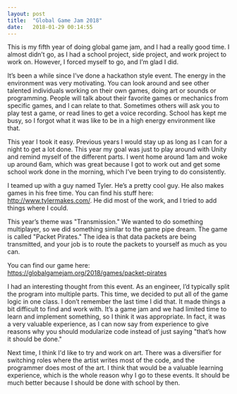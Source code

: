 ```yaml
---
layout: post
title:  "Global Game Jam 2018"
date:   2018-01-29 00:14:55
---
```

This is my fifth year of doing global game jam, and I had a really good time. I almost didn’t go, as I had a school project, side project, and work project to work on. However, I forced myself to go, and I’m glad I did.

It’s been a while since I’ve done a hackathon style event. The energy in the environment was very motivating. You can look around and see other talented individuals working on their own games, doing art or sounds or programming. People will talk about their favorite games or mechanics from specific games, and I can relate to that. Sometimes others will ask you to play test a game, or read lines to get a voice recording. School has kept me busy, so I forgot what it was like to be in a high energy environment like that.

This year I took it easy. Previous years I would stay up as long as I can for a night to get a lot done. This year my goal was just to play around with Unity and remind myself of the different parts. I went home around 1am and woke up around 6am, which was great because I got to work out and get some school work done in the morning, which I’ve been trying to do consistently. 

I teamed up with a guy named Tyler. He’s a pretty cool guy. He also makes games in his free time. You can find his stuff here: http://www.tylermakes.com/. He did most of the work, and I tried to add things where I could. 

This year’s theme was "Transmission." We wanted to do something multiplayer, so we did something similar to the game pipe dream. The game is called "Packet Pirates." The idea is that data packets are being transmitted, and your job is to route the packets to yourself as much as you can.

You can find our game here: https://globalgamejam.org/2018/games/packet-pirates

I had an interesting thought from this event. As an engineer, I’d typically split the program into multiple parts. This time, we decided to put all of the game logic in one class. I don’t remember the last time I did that. It made things a bit difficult to find and work with. It’s a game jam and we had limited time to learn and implement something, so I think it was appropriate. In fact, it was a very valuable experience, as I can now say from experience to give reasons why you should modularize code instead of just saying "that’s how it should be done."

Next time, I think I'd like to try and work on art. There was a diversifier for switching roles where the artist writes most of the code, and the programmer does most of the art. I think that would be a valuable learning experience, which is the whole reason why I go to these events. It should be much better because I should be done with school by then.
